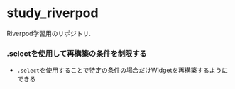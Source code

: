 # study_riverpod

Riverpod学習用のリポジトリ.

### .selectを使用して再構築の条件を制限する

* `.select`を使用することで特定の条件の場合だけWidgetを再構築するようにできる